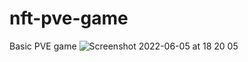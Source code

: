 # nft-pve-game
Basic PVE game 
![Screenshot 2022-06-05 at 18 20 05](https://user-images.githubusercontent.com/61702332/172062487-c19bce70-dfdb-477b-974a-cb594f03d539.png)
